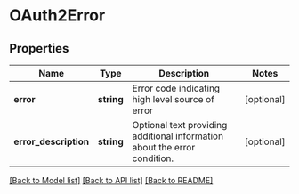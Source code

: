 # OAuth2Error

## Properties
Name | Type | Description | Notes
------------ | ------------- | ------------- | -------------
**error** | **string** | Error code indicating high level source of error | [optional] 
**error_description** | **string** | Optional text providing additional information about the error condition. | [optional] 

[[Back to Model list]](../README.md#documentation-for-models) [[Back to API list]](../README.md#documentation-for-api-endpoints) [[Back to README]](../README.md)


